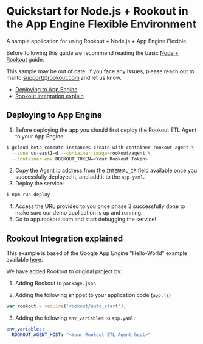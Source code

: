 # Quickstart for Node.js + Rookout in the App Engine Flexible Environment

A sample application for using Rookout + Node.js + App Engine Flexible.

Before following this guide we recommend reading the basic [Node + Rookout] guide.

This sample may be out of date. If you face any issues, please reach out to mailto:support@rookout.com and let us know.

* [Deploying to App Engine](#deploying-to-app-engine)
* [Rookout integration explain](#Rookout-integration-explain)

## Deploying to App Engine

1. Before deploying the app you should first deploy the Rookout ETL Agent to your App Engine:
```bash
$ gcloud beta compute instances create-with-container rookout-agent \
  --zone us-east1-d --container-image=rookout/agent \
  --container-env ROOKOUT_TOKEN=<Your Rookout Token>
```
2. Copy the Agent ip address from the `INTERNAL_IP` field available once you successfully deployed it, and add it to the `app.yaml`.
3. Deploy the service: 
```bash
$ npm run deploy
```
4. Access the URL provided to you once phase 3 successfully done to make sure our demo application is up and running.
5. Go to app.rookout.com and start debugging the service!

## Rookout Integration explained

This example is based of the Google App Engine "Hello-World" example available [here].

We have added Rookout to original project by:
1. Adding Rookout to `package.json`

2. Adding the following snippet to your application code (`app.js`)
```javascript
var rookout = require('rookout/auto_start');
```

3. Adding the following `env_variables` to `app.yaml`:
``` YAML
env_variables:
  ROOKOUT_AGENT_HOST: "<Your Rookout ETL Agent host>"
```

[Node + Rookout]: https://docs.rookout.com/docs/sdk-setup.html
[here]: https://github.com/GoogleCloudPlatform/nodejs-docs-samples/tree/master/appengine/hello-world

